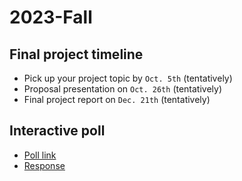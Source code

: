 # 2023-Fall


## Final project timeline

- Pick up your project topic by `Oct. 5th`  (tentatively)
- Proposal presentation on `Oct. 26th` (tentatively)
- Final project report on `Dec. 21th` (tentatively)

## Interactive poll
- [Poll link](https://forms.gle/9G8ZT3BfhHmj4wnv6)
- [Response](https://docs.google.com/forms/d/1edoG4XJaAgARrq9S4artlCjaQW-f0nmntYyLhBfoi68/edit#responses)





<!-- - In class of Sept. 29th, please fill out  [`Final Project Team Roster`](https://docs.google.com/spreadsheets/d/1RG6qqq0jFPrRBsApseZqcwsO5BIPCLq3vC9epwKlP5I/edit?usp=sharing)  -->

<!--  **Presentation order on Dec. 22: ['I', 'C', 'A', 'J', 'B', 'H', 'D', 'F', 'G', 'K', 'E']** -->


<!-- Presentation order on Oct. 20: ['F', 'A', 'E', 'C', 'D', 'B'] -->


<!--
```python
import random
groups = ['A','B','C','D','E','F','G','H','I','J','K']
#print (groups)
random.shuffle(groups)
print (groups)
```
-->




<!--  
# Midterm Statistics 

- $S_{scaled} = 100 \times\sqrt{\frac{S_{original}}{100}}$

- Average score = 86.40


- Standard deviation = 12.47
-->

